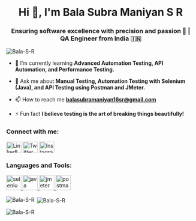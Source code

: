 <h1 align="center">Hi 👋, I'm Bala Subra Maniyan S R</h1>
<h3 align="center">Ensuring software excellence with precision and passion 🚀 | QA Engineer from India 🇮🇳</h3>

<p align="left"> <img src="https://komarev.com/ghpvc/?username=Bala-S-R&label=Profile%20views&color=0e75b6&style=flat" alt="Bala-S-R" /> </p>

- 🌱 I’m currently learning **Advanced Automation Testing, API Automation, and Performance Testing.**

- 💬 Ask me about **Manual Testing, Automation Testing with Selenium (Java), and API Testing using Postman and JMeter.**

- 📫 How to reach me **balasubramaniyan16sr@gmail.com**

- ⚡ Fun fact **I believe testing is the art of breaking things beautifully!**

<h3 align="left">Connect with me:</h3>
<p align="left">
<a href="https://linkedin.com/in/bala-subra-maniyan-s-r" target="blank"><img align="center" src="https://cdn.jsdelivr.net/npm/simple-icons@3.1.0/icons/linkedin.svg" alt="LinkedIn" height="30" width="40" /></a>
<a href="https://x.com/BalaSubra69951" target="blank"><img align="center" src="https://cdn.jsdelivr.net/npm/simple-icons@3.1.0/icons/twitter.svg" alt="Twitter" height="30" width="40" /></a>
<a href="https://www.instagram.com/bala_subra_maniyan_s_r/profilecard" target="blank"><img align="center" src="https://cdn.jsdelivr.net/npm/simple-icons@3.1.0/icons/instagram.svg" alt="Instagram" height="30" width="40" /></a>
</p>

<h3 align="left">Languages and Tools:</h3>
<p align="left"> 
<a href="https://www.selenium.dev" target="_blank"> <img src="https://www.vectorlogo.zone/logos/selenium/selenium-icon.svg" alt="selenium" width="40" height="40"/> </a> 
<a href="https://www.java.com" target="_blank"> <img src="https://www.vectorlogo.zone/logos/java/java-icon.svg" alt="java" width="40" height="40"/> </a> 
<a href="https://jmeter.apache.org/" target="_blank"> <img src="https://jmeter.apache.org/images/jmeter_square.svg" alt="jmeter" width="40" height="40"/> </a> 
<a href="https://www.postman.com/" target="_blank"> <img src="https://www.vectorlogo.zone/logos/getpostman/getpostman-icon.svg" alt="postman" width="40" height="40"/> </a>
</p>

<p><img align="left" src="https://github-readme-stats.vercel.app/api/top-langs?username=Bala-S-R&show_icons=true&locale=en&layout=compact" alt="Bala-S-R" /></p>

<p>&nbsp;<img align="center" src="https://github-readme-stats.vercel.app/api?username=Bala-S-R&show_icons=true&locale=en" alt="Bala-S-R" /></p>

<p><img align="center" src="https://github-readme-streak-stats.herokuapp.com/?user=Bala-S-R&" alt="Bala-S-R" /></p>
